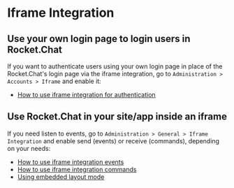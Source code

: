# Iframe Integration

## Use your own login page to login users in Rocket.Chat

If you want to authenticate users using your own login page in place of the Rocket.Chat's login page via the iframe integration, go to `Administration > Accounts > Iframe` and enable it:

* [How to use iframe integration for authentication](authentication.md)

## Use Rocket.Chat in your site/app inside an iframe

If you need listen to events, go to `Administration > General > Iframe Integration` and enable send (events) or receive (commands), depending on your needs:

* [How to use iframe integration events](events.md)
* [How to use iframe integration commands](commands.md)
* [Using embedded layout mode](../embedded-layout.md)
